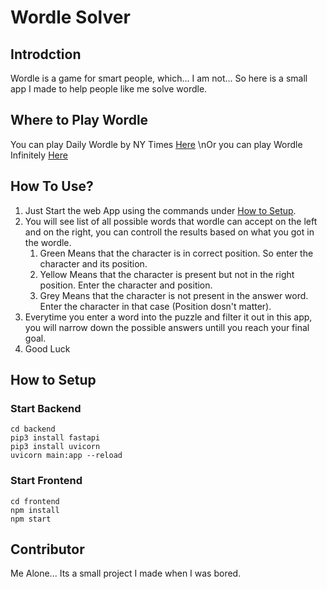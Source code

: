 # Wordle Solver

## Introdction

Wordle is a game for smart people, which... I am not... So here is a small app I made to help people like me solve wordle.

## Where to Play Wordle

You can play Daily Wordle by NY Times [Here](https://www.nytimes.com/games/wordle/index.html) \nOr you can play Wordle Infinitely [Here](https://wordlegame.org/)

## How To Use?

1. Just Start the web App using the commands under [How to Setup](#how-to-setup).
2. You will see list of all possible words that wordle can accept on the left and on the right, you can controll the results based on what you got in the wordle.
    1. Green Means that the character is in correct position. So enter the character and its position.
    2. Yellow Means that the character is present but not in the right position. Enter the character and position.
    3. Grey Means that the character is not present in the answer word. Enter the character in that case (Position dosn't matter).
3. Everytime you enter a word into the puzzle and filter it out in this app, you will narrow down the possible answers untill you reach your final goal.
4. Good Luck

## How to Setup

### Start Backend

```
cd backend
pip3 install fastapi
pip3 install uvicorn
uvicorn main:app --reload
```

### Start Frontend

```
cd frontend
npm install
npm start
```

## Contributor

Me Alone... Its a small project I made when I was bored.
